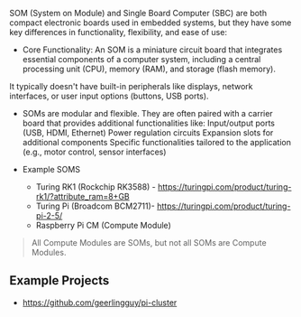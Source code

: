 SOM (System on Module) and Single Board Computer (SBC) are both compact electronic boards used in embedded systems, but they have some key differences in functionality, flexibility, and ease of use:

* Core Functionality: An SOM is a miniature circuit board that integrates essential components of a computer system, including a central processing unit (CPU), memory (RAM), and storage (flash memory).

It typically doesn't have built-in peripherals like displays, network interfaces, or user input options (buttons, USB ports).

* SOMs are modular and flexible. They are often paired with a carrier board that provides additional functionalities like:
Input/output ports (USB, HDMI, Ethernet)
Power regulation circuits
Expansion slots for additional components
Specific functionalities tailored to the application (e.g., motor control, sensor interfaces)

* Example SOMS
    * Turing RK1 (Rockchip RK3588) - https://turingpi.com/product/turing-rk1/?attribute_ram=8+GB
    * Turing Pi (Broadcom BCM2711)- https://turingpi.com/product/turing-pi-2-5/
    * Raspberry Pi CM (Compute Module)
    
> All Compute Modules are SOMs, but not all SOMs are Compute Modules.

## Example Projects

* https://github.com/geerlingguy/pi-cluster